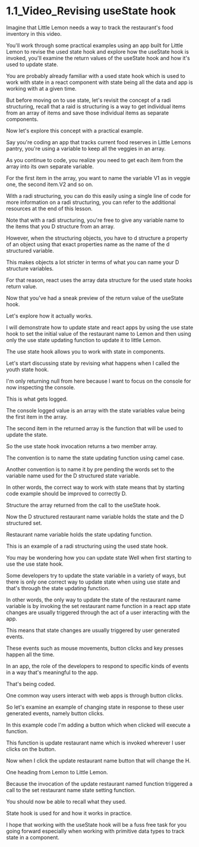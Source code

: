 # 1.1_Video_Revising useState hook


Imagine that Little Lemon needs a way to track the restaurant's food inventory in this video.

You'll work through some practical examples using an app built for Little Lemon to revise the used state hook and explore how the useState hook is invoked, you'll examine the return values of the useState hook and how it's used to update state.

You are probably already familiar with a used state hook which is used to work with state in a react component with state being all the data and app is working with at a given time.

But before moving on to use state, let's revisit the concept of a radi structuring, recall that a raid is structuring is a way to get individual items from an array of items and save those individual items as separate components.

Now let's explore this concept with a practical example.

Say you're coding an app that tracks current food reserves in Little Lemons pantry, you're using a variable to keep all the veggies in an array.

As you continue to code, you realize you need to get each item from the array into its own separate variable.

For the first item in the array, you want to name the variable V1 as in veggie one, the second item.V2 and so on.

With a radi structuring, you can do this easily using a single line of code for more information on a radi structuring, you can refer to the additional resources at the end of this lesson.

 Note that with a radi structuring, you're free to give any variable name to the items that you D structure from an array.

 However, when the structuring objects, you have to d structure a property of an object using that exact properties name as the name of the d structured variable.

 This makes objects a lot stricter in terms of what you can name your D structure variables.

 For that reason, react uses the array data structure for the used state hooks return value.

 Now that you've had a sneak preview of the return value of the useState hook.

 Let's explore how it actually works.

 I will demonstrate how to update state and react apps by using the use state hook to set the initial value of the restaurant name to Lemon and then using only the use state updating function to update it to little Lemon.

 The use state hook allows you to work with state in components.

 Let's start discussing state by revising what happens when I called the youth state hook.

 I'm only returning null from here because I want to focus on the console for now inspecting the console.

 This is what gets logged.

 The console logged value is an array with the state variables value being the first item in the array.

 The second item in the returned array is the function that will be used to update the state.

 So the use state hook invocation returns a two member array.

 The convention is to name the state updating function using camel case.

 Another convention is to name it by pre pending the words set to the variable name used for the D structured state variable.

 In other words, the correct way to work with state means that by starting code example should be improved to correctly D.

 Structure the array returned from the call to the useState hook.

 Now the D structured restaurant name variable holds the state and the D structured set.

 Restaurant name variable holds the state updating function.

 This is an example of a radi structuring using the used state hook.

 You may be wondering how you can update state Well when first starting to use the use state hook.

 Some developers try to update the state variable in a variety of ways, but there is only one correct way to update state when using use state and that's through the state updating function.

 In other words, the only way to update the state of the restaurant name variable is by invoking the set restaurant name function in a react app state changes are usually triggered through the act of a user interacting with the app.

 This means that state changes are usually triggered by user generated events.

 These events such as mouse movements, button clicks and key presses happen all the time.

 In an app, the role of the developers to respond to specific kinds of events in a way that's meaningful to the app.

 That's being coded.

 One common way users interact with web apps is through button clicks.

 So let's examine an example of changing state in response to these user generated events, namely button clicks.

 In this example code I'm adding a button which when clicked will execute a function.

 This function is update restaurant name which is invoked wherever I user clicks on the button.

 Now when I click the update restaurant name button that will change the H.

 One heading from Lemon to Little Lemon.

 Because the invocation of the update restaurant named function triggered a call to the set restaurant name state setting function.

 You should now be able to recall what they used.

 State hook is used for and how it works in practice.

 I hope that working with the useState hook will be a fuss free task for you going forward especially when working with primitive data types to track state in a component.

